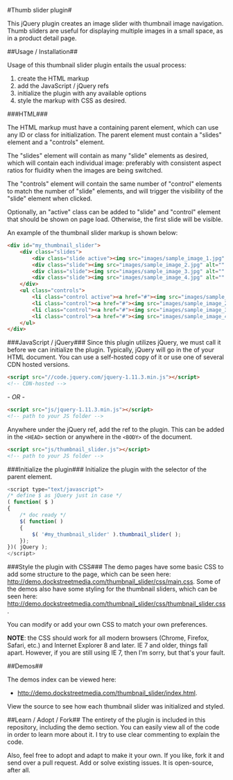 #Thumb slider plugin#

This jQuery plugin creates an image slider with thumbnail image navigation.  Thumb sliders are useful for displaying multiple images in a small space, as in a product detail page.

##Usage / Installation##

Usage of this thumbnail slider plugin entails the usual process:

1. create the HTML markup
2. add the JavaScript / jQuery refs
3. initialize the plugin with any available options
4. style the markup with CSS as desired.

###HTML###

The HTML markup must have a containing parent element, which can use any ID or class for initialization. The parent element must contain a "slides" element and a "controls" element.  

The "slides" element will contain as many "slide" elements as desired, which will contain each individual image: preferably with consistent aspect ratios for fluidity when the images are being switched.

The "controls" element will contain the same number of "control" elements to match the number of "slide" elements, and will trigger the visibility of the "slide" element when clicked.

Optionally, an "active" class can be added to "slide" and "control" element that should be shown on page load.  Otherwise, the first slide will be visible.

An example of the thumbnail slider markup is shown below:

```html
<div id="my_thumbnail_slider">
    <div class="slides">
        <div class="slide active"><img src="images/sample_image_1.jpg" alt="" /></div>
        <div class="slide"><img src="images/sample_image_2.jpg" alt="" /></div>
        <div class="slide"><img src="images/sample_image_3.jpg" alt="" /></div>
        <div class="slide"><img src="images/sample_image_4.jpg" alt="" /></div>
    </div>
    <ul class="controls">
        <li class="control active"><a href="#"><img src="images/sample_image_1.jpg" alt="" /></a></li>
        <li class="control"><a href="#"><img src="images/sample_image_2.jpg" alt="" /></a></li>
        <li class="control"><a href="#"><img src="images/sample_image_3.jpg" alt="" /></a></li>
        <li class="control"><a href="#"><img src="images/sample_image_4.jpg" alt="" /></a></li>
    </ul>
</div>
```

###JavaScript / jQuery###
Since this plugin utilizes jQuery, we must call it before we can initialize the plugin.  Typically, jQuery will go in the <HEAD> of your HTML document.  You can use a self-hosted copy of it or use one of several CDN hosted versions.  

```html
<script src="//code.jquery.com/jquery-1.11.3.min.js"></script>
<!-- CDN-hosted -->
```

*- OR -*
```html
<script src="js/jquery-1.11.3.min.js"></script>
<!-- path to your JS folder -->
```
Anywhere under the jQuery ref, add the ref to the plugin.  This can be added in the `<HEAD>` section or anywhere in the `<BODY>` of the document.

```html
<script src="js/thumbnail_slider.js"></script>
<!-- path to your JS folder -->
```

###Initialize the plugin###
Initialize the plugin with the selector of the parent element.

```javascript
<script type="text/javascript">
/* define $ as jQuery just in case */
( function( $ )
{
	/* doc ready */
	$( function( )
	{
		$( '#my_thumbnail_slider' ).thumbnail_slider( );
	});
})( jQuery );
</script>
```

###Style the plugin with CSS###
The demo pages have some basic CSS to add some structure to the page, which can be seen here: http://demo.dockstreetmedia.com/thumbnail_slider/css/main.css.  Some of the demos also have some styling for the thumbnail sliders, which can be seen here: http://demo.dockstreetmedia.com/thumbnail_slider/css/thumbnail_slider.css.

You can modify or add your own CSS to match your own preferences.

<strong>NOTE</strong>: the CSS should work for all modern browsers (Chrome, Firefox, Safari, etc.) and Internet Explorer 8 and later.  IE 7 and older, things fall apart.  However, if you are still using IE 7, then I'm sorry, but that's your fault.

##Demos##

The demos index can be viewed here:

* http://demo.dockstreetmedia.com/thumbnail_slider/index.html.  

View the source to see how each thumbnail slider was initialized and styled.  

##Learn / Adopt / Fork##
The entirety of the plugin is included in this repository, including the demo section.  You can easily view all of the code in order to learn more about it.  I try to use clear commenting to explain the code.

Also, feel free to adopt and adapt to make it your own.  If you like, fork it and send over a pull request.  Add or solve existing issues.  It is open-source, after all.
